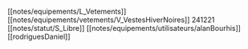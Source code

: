 [[notes/equipements/L_Vetements]] [[notes/equipements/vetements/V_VestesHiverNoires]] 241221 [[notes/statut/S_Libre]]
[[notes/equipements/utilisateurs/alanBourhis]]
[[rodriguesDaniel]]